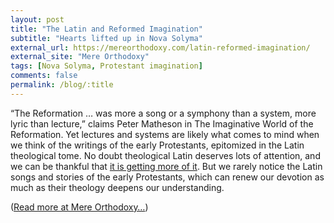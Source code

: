 ```yaml
---
layout: post
title: "The Latin and Reformed Imagination"
subtitle: "Hearts lifted up in Nova Solyma"
external_url: https://mereorthodoxy.com/latin-reformed-imagination/
external_site: "Mere Orthodoxy"
tags: [Nova Solyma, Protestant imagination]
comments: false
permalink: /blog/:title
---
```


“The Reformation … was more a song or a symphony than a system, more lyric than lecture,” claims Peter Matheson in The Imaginative World of the Reformation. Yet lectures and systems are likely what comes to mind when we think of the writings of the early Protestants, epitomized in the Latin theological tome. No doubt theological Latin deserves lots of attention, and we can be thankful that [it is getting more of it](https://davenantinstitute.org/latin-institute/). But we rarely notice the Latin songs and stories of the early Protestants, which can renew our devotion as much as their theology deepens our understanding.

([Read more at Mere Orthodoxy…](page.external_url))